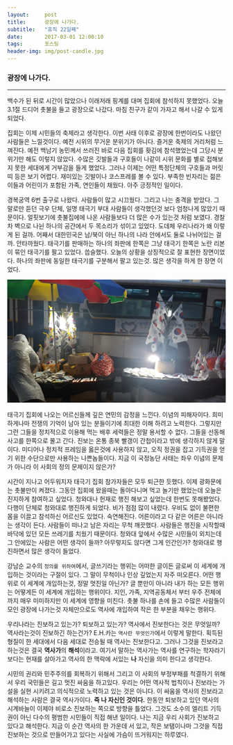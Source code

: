 ```yaml
---        
layout:	    post        
title: 	    광장에 나가다.
subtitle:   "휴직 22일째"        
date:       2017-03-01 12:00:10 
tags:       포스팅        
header-img: img/post-candle.jpg  
---        
```



### 광장에 나가다.
----

백수가 된 뒤로 시간이 많았으나 이래저래 핑계를 대며 집회에 참석하지 못했었다. 오늘 3.1절 드디어 촛불을 들고 광장으로 나갔다. 마침 친구가 같이 가자고 해서 나갈 수 있게 되었다.

집회는 이제 시민들의 축제라고 생각한다. 이번 사태 이후로 광장에 한번이라도 나왔던 사람들은 느낄것이다. 예전 시위의 무거운 분위기가 아니다. 즐거운 축제의 거리처럼 느껴진다. 예전 백남기 농민께서 쓰러진 바로 다음 집회를 홧김에 참석했었는데 그당시 분위기만 해도 이렇지 않았다. 수많은 깃발들과 구호들이 나같이 시위 문화를 별로 접해보지 못한 세대에게 거부감을 들게 했었다. 그러나 이제는 어떤 특정단체의 구호들과 머릿띠 등은 보기 어렵다. 재미있는 깃발이나 코스프레를 볼 수 있다. 부족한 빈자리는 젊은이들과 어린이가 포함된 가족, 연인들이 채웠다. 아주 긍정적인 일이다.

경복궁역 6번 출구로 나왔다. 사람들이 많고 시끄웠다. 그리고 나는 충격을 받았다. 그 말로만 듣던 극우 단체, 일명 태극기 부대 사람들이 생각했던것 보다 엄청나게 많았기 때문이다. 얼핏보기에 촛불집에에 나온 사람들보다 더 많은 수가 있는것 처럼 보였다. 경찰차 벽으로 나뉜 하나의 공간에서 두 목소리가 섞이고 있었다. 도데체 우리나라가 왜 이렇게 된 걸까. 어째서 대한민국은 남/북이 아닌 하나의 나라 안에서도 둘로 나뉘어있는 걸까. 안타까웠다. 태극기를 판매하는 하나의 좌판에 한쪽은 그냥 태극기 한쪽은 노란 리본이 묶인 태극기를 팔고 있었다. 씁슬했다. 오늘의 상황을 상징적으로 잘 표현한 장면이었다. 하나의 좌판에 동일한 태극기를 구분해서 팔고 있는것. 많은 생각을 하게 한 장면 이었다.

![Korea](/img/post-flag.jpg)

태극기 집회에 나오는 어르신들께 깊은 연민의 감정을 느낀다. 이념의 피해자이다. 희미 하게나마 전쟁의 기억이 남아 있는 분들이기에 최대한 이해 하려고 노력한다. 그렇지만 그런 그들을 정치적으로 이용해 먹는 배후 세력들은 정말 용서할 수 없다. 그들을 선동해 사고를 한쪽으로 몰고 간다. 진보는 온통 종북 빨갱이 간첩이라고 밖에 생각하지 않게 말이다. 미디어나 정치적 프레임을 옳은것에 사용하지 않고, 오직 정권을 잡고 기득권을 얻기 위한 수단으로만 사용하는 나쁜놈들이다. 지금 이 국정농단 사태는 좌우 이념의 문제가 아니라 이 사회의 정의 문제이지 않은가?

시간이 지나고 어두워지자 태극기 집회 참가자들은 모두 퇴근한 듯했다. 이제 광화문에는 촛불만이 켜졌다. 그동안 집회에 왔을때는 돌아다니며 먹고 놀기만 했었는데 오늘은 진지하게 참여하고 싶었다. 청와대나 헌재로 행진 해보고 싶었는데 한번도 못해봤었다. 다행이 단체로 청와대로 행진하게 되었다. 비가 점점 많이 내렸다. 우비도 없이 불편한 몸을 이끌고 참석하신 어르신도 있었다. 숙연해진다. 어른이라고 다 같은 어른은 아니라는 생각이 든다. 사람들이 떠나고 남은 자리는 무척 깨끗했다. 사람들은 행진을 시작할때 바닥에 있던 모든 쓰레기를 치웠기 때문이다. 청와대 앞에서 수많은 시민들이 외치는데 그 안에있는 사람은 어떤 생각이 들까? 아무렇지도 않다면 그게 인간인가? 청와대로 행진하면서 많은 생각이 들었다.

강남순 교수의 ```정의를 위하여```에서, 글쓰기라는 행위는 어떠한 글이든 글로써 이 세계에 개입하는 것이라는 구절이 있다. 그 말이 무척이나 인상 깊었는지 자주 떠오른다. 어떤 행위로 이 세계에 개입하는것, 정말 멋진일 아닌가? 글 뿐만이 아니라 내가 하는 모든 행위는 어떻게든 이 세계에 개입하는 행위이다. 지인, 가족, 지역공동체서 부터 우주 전체에 까지 매우 미미하지만 이 세계에 영향을 미친다. 촛불 하나를 손에 들고 수많은 사람들이 모인 광장에 나가는것 자체만으로도 역사에 개입하여 작은 한 부분을 채우는 행위다.

우리나라는 진보하고 있는가? 퇴보하고 있는가? 역사에서 진보한다는 것은 무엇일까? 역사라는것이 진보하긴 하는건가? E.H.카는 ```역사란 무엇인가```에서 이렇게 말한다. 획득된 형질이 한 세대에서 다음 세대로 전승될 때 역사는 진보한다고. 그러나 그것을 진보라고 하는것은 결국 **역사가**의 **해석**이라고. 여기서 말하는 역사가는 역사를 연구하는 학자라기 보다는 현재를 살아가고 역사의 한 맥락에 서있는 **나** 자신을 의미 한다고 생각한다.

시민의 권리와 민주주의를 회복하기 위해서 그리고 이 사회의 부정부패를 척결하기 위해서 우리 국민들은 길고 멋진 싸움을 하고있다. 우리는 어떤 역사적 법칙이나 진보라는 가설을 실현 시키려고 의식적으로 노력하고 있는 것은 아니다. 이 싸움을 역사의 진보라고 해석하는 사람은 결국 역사가이다. **즉 나 자신인 것이다.** 한동안 퇴보하고 있던 역사의 시계바늘이 이제야 비로소 진보하는 쪽으로 방향을 틀었다. 그것도 소수의 엘리트 기득권이 아닌 다수의 평범한 시민들이 직접 해낸 일이다. 나는 지금 우리 사회가 진보하고 있다고 해석한다. 지금 이 순간 역사의 한 가운데 서 있고, 작은 보탬이나마 그것을 직접 진보하는 것으로 만들어가고 있다는 사실에 가슴이 뜨거워지는 하루였다.
